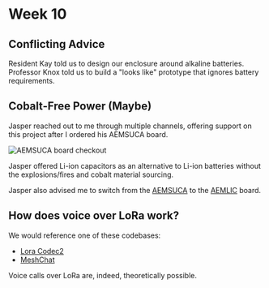 # Week 10

## Conflicting Advice

Resident Kay told us to design our enclosure around alkaline batteries. Professor Knox told us to build a "looks like" prototype that ignores battery requirements.

## Cobalt-Free Power (Maybe)

Jasper reached out to me through multiple channels, offering support on this project after I ordered his AEMSUCA board. 

![AEMSUCA board checkout](https://enderversing.github.io/itp-blog/assets/img/energy/week9/aemsuca.png)

Jasper offered Li-ion capacitors as an alternative to Li-ion batteries without the explosions/fires and cobalt material sourcing. 

Jasper also advised me to switch from the [AEMSUCA](https://www.tindie.com/products/jaspersikken/solar-harvesting-into-supercapacitors/) to the [AEMLIC](https://www.tindie.com/products/jaspersikken/solar-harvesting-into-lithium-ion-capacitor/) board.

## How does voice over LoRa work?

We would reference one of these codebases:
* [Lora Codec2](https://github.com/dudmuck/lora_codec2)
* [MeshChat](com/liamcottle/reticulum-meshchat)

Voice calls over LoRa are, indeed, theoretically possible.
